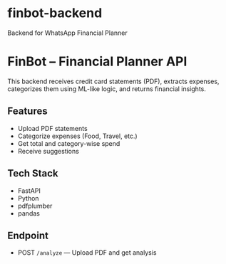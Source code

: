 # finbot-backend
Backend for WhatsApp Financial Planner

# FinBot – Financial Planner API

This backend receives credit card statements (PDF), extracts expenses, categorizes them using ML-like logic, and returns financial insights.

## Features
- Upload PDF statements
- Categorize expenses (Food, Travel, etc.)
- Get total and category-wise spend
- Receive suggestions

## Tech Stack
- FastAPI
- Python
- pdfplumber
- pandas

## Endpoint
- POST `/analyze` — Upload PDF and get analysis

